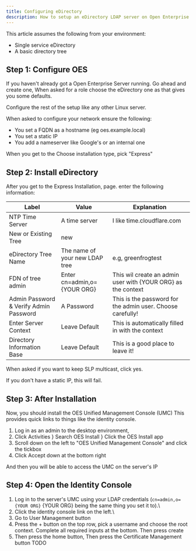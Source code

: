 ```yaml
---
title: Configuring eDirectory
description: How to setup an eDirectory LDAP server on Open Enterprise Server.
---
```


This article assumes the following from your environment:
- Single service eDirectory
- A basic directory tree

## Step 1: Configure OES
If you haven't already got a Open Enterprise Server running. Go ahead and create one,
When asked for a role choose the eDirectory one as that gives you some defaults.

Configure the rest of the setup like any other Linux server.

When asked to configure your network ensure the following:
- You set a FQDN as a hostname (eg oes.example.local)
- You set a static IP
- You add a nameserver like Google's or an internal one

When you get to the Choose installation type, pick "Express"

## Step 2: Install eDirectory
After you get to the Express Installation, page. enter the following information:

| Label | Value | Explanation |
| --- | --- | --- |
| NTP Time Server | A time server | I like time.cloudflare.com |
| New or Existing Tree | new ||
| eDirectory Tree Name | The name of your new LDAP tree | e.g, greenfrogtest |
| FDN of tree admin | Enter cn=admin,o={YOUR ORG} | This wil create an admin user with {YOUR ORG} as the context |
| Admin Password & Verify Admin Password | A Password | This is the password for the admin user. Choose carefully! |
| Enter Server Context | Leave Default | This is automatically filled in with the context |
| Directory Information Base | Leave Default | This is a good place to leave it! |

When asked if you want to keep SLP multicast, click yes.

If you don't have a static IP, this will fail. 

## Step 3: After Installation
Now, you should install the OES Unified Management Console (UMC) This provides quick links to things like the identity console.

1. Log in as an admin to the desktop environment,
2. Click Activities } Search OES Install } Click the OES Install app
3. Scroll down on the left to "OES Unified Management Console" and click the tickbox
4. Click Accept down at the bottom right

And then you will be able to access the UMC on the server's IP

## Step 4: Open the Identity Console
1. Log in to the server's UMC using your LDAP credentials (`cn=admin,o={YOUR ORG}` {YOUR ORG} being the same thing you set it to).\
2. Click the identity console link on the left.\
3. Go to User Management button
4. Press the + button on the top row, pick a username and choose the root context. Complete all required inputs at the bottom. Then press create
5. Then press the home button, Then press the Certificate Management button TODO
